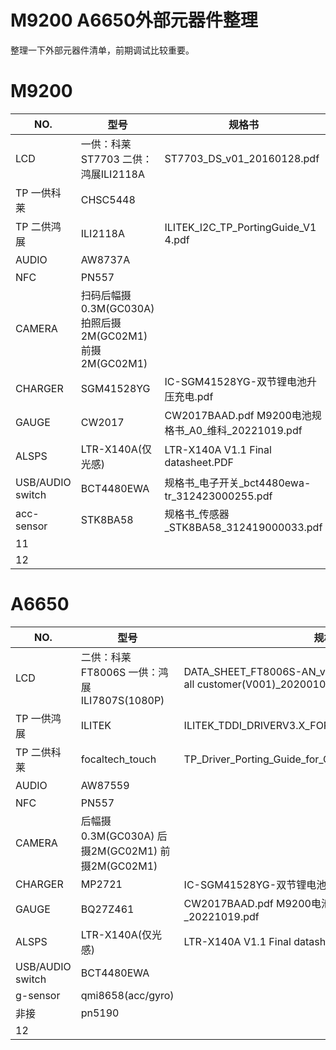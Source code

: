 # M9200 A6650外部元器件整理

整理一下外部元器件清单，前期调试比较重要。

# M9200
  
 NO.  | 型号 | 规格书 | 参考代码
------|-------|-------|------
 LCD    |  一供：科莱ST7703  二供：鸿展ILI2118A     |  ST7703_DS_v01_20160128.pdf    |   55718(M9200)调试资料.zip   
 TP 一供科莱   |   CHSC5448    |      |    
  TP 二供鸿展   |   ILI2118A    |   ILITEK_I2C_TP_PortingGuide_V1 4.pdf    |   TDD_v8.0.6.1.zip   
 AUDIO    | AW8737A      |       |    艾为  
 NFC    |     PN557  |       |      
 CAMERA   |   扫码后幅摄0.3M(GC030A) 拍照后摄2M(GC02M1)  前摄2M(GC02M1)  |       |      
 CHARGER   |   SGM41528YG    |  IC-SGM41528YG-双节锂电池升压充电.pdf     |      
GAUGE    |   CW2017    |    CW2017BAAD.pdf  M9200电池规格书_A0_维科_20221019.pdf |      
 ALSPS    |   LTR-X140A(仅光感)    |  LTR-X140A V1.1 Final datasheet.PDF     |      
 USB/AUDIO switch   |  BCT4480EWA     |  规格书_电子开关_bct4480ewa-tr_312423000255.pdf     |      
 acc-sensor   |   STK8BA58    |    规格书_传感器_STK8BA58_312419000033.pdf   |      
 11   |       |       |      
 12   |       |       |      

 # A6650

 NO.  | 型号 | 规格书 | 参考代码
------|-------|-------|------
 LCD    |  二供：科莱FT8006S  一供：鸿展ILI7807S(1080P)     |  DATA_SHEET_FT8006S-AN_v05.pdf ILI7807S Data Sheet for all customer(V001)_20200108.pdf  |   
 TP 一供鸿展   |   ILITEK    |   ILITEK_TDDI_DRIVERV3.X_FOR_LINUX_V1.0.pdf   |    
  TP 二供科莱   |   focaltech_touch    |   TP_Driver_Porting_Guide_for_Qualcomm_v3.4_20211209.pdf    |   TDD_v8.0.6.1.zip   
 AUDIO    | AW87559      |       |    艾为  
 NFC    |     PN557  |       |      
 CAMERA   |   后幅摄0.3M(GC030A) 后摄2M(GC02M1)  前摄2M(GC02M1)  |       |      
 CHARGER   |   MP2721    |  IC-SGM41528YG-双节锂电池升压充电.pdf     |      
GAUGE    |   BQ27Z461    |    CW2017BAAD.pdf  M9200电池规格书_A0_维科_20221019.pdf |      
 ALSPS    |   LTR-X140A(仅光感)    |  LTR-X140A V1.1 Final datasheet.PDF     |      
 USB/AUDIO switch   |  BCT4480EWA     |       |      
 g-sensor   |  qmi8658(acc/gyro)     |       |      
 非接   |   pn5190   |       |      
 12   |       |       |      